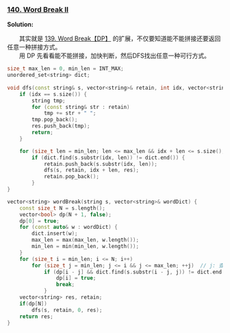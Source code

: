 ### [140. Word Break II](https://leetcode.com/problems/word-break-ii/description/)

**Solution:**

&emsp;&emsp;其实就是 [139. Word Break【DP】](https://github.com/GaoYuanBob/LeetCode/blob/master/LeetCode%20Problems/Medium/139.%20Word%20Break.md) 的扩展，不仅要知道能不能拼接还要返回任意一种拼接方式。\
&emsp;&emsp;用 DP 先看看能不能拼接，加快判断，然后DFS找出任意一种可行方式。
```cpp
size_t max_len = 0, min_len = INT_MAX;
unordered_set<string> dict;
    
void dfs(const string& s, vector<string>& retain, int idx, vector<string>& res) {
    if (idx == s.size()) {
        string tmp;
        for (const string& str : retain)
            tmp += str + " ";
        tmp.pop_back();
        res.push_back(tmp);
        return;
    }

    for (size_t len = min_len; len <= max_len && idx + len <= s.size(); len++)
        if (dict.find(s.substr(idx, len)) != dict.end()) {
            retain.push_back(s.substr(idx, len));
            dfs(s, retain, idx + len, res);
            retain.pop_back();
        }
}

vector<string> wordBreak(string s, vector<string>& wordDict) {
    const size_t N = s.length();
    vector<bool> dp(N + 1, false);
    dp[0] = true;
    for (const auto& w : wordDict) {
        dict.insert(w);
        max_len = max(max_len, w.length());
        min_len = min(min_len, w.length());
    }
    for (size_t i = min_len; i <= N; i++)
        for (size_t j = min_len; j <= i && j <= max_len; ++j)  // j: 查询单词长度, i >= j 不能写成 i - j >= 0 !!!
            if (dp[i - j] && dict.find(s.substr(i - j, j)) != dict.end()) {
                dp[i] = true;
                break;
            }
    vector<string> res, retain;
    if(dp[N])
        dfs(s, retain, 0, res);
    return res;
}
```
